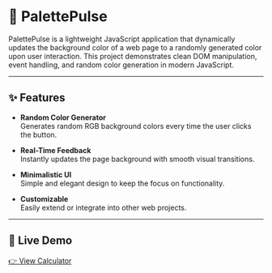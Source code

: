# 🎨 PalettePulse

PalettePulse is a lightweight JavaScript application that dynamically updates the background color of a web page to a randomly generated color upon user interaction. This project demonstrates clean DOM manipulation, event handling, and random color generation in modern JavaScript.

---

## ✨ Features

- **Random Color Generator**  
  Generates random RGB background colors every time the user clicks the button.

- **Real-Time Feedback**  
  Instantly updates the page background with smooth visual transitions.

- **Minimalistic UI**  
  Simple and elegant design to keep the focus on functionality.

- **Customizable**  
  Easily extend or integrate into other web projects.

---

## 🚀 Live Demo

[👉 View Calculator](https://harshladha.github.io/calcify/)
